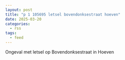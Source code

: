 ```yaml
---
layout: post
title: "p 1 105695 letsel bovendonksestraat hoeven"
date: 2025-03-20
categories: 
  - rss
tags: 
  - feed
---
```


Ongeval met letsel op Bovendonksestraat in Hoeven
